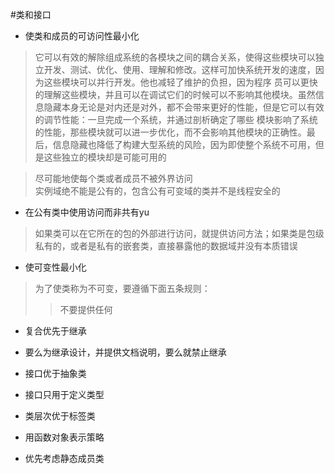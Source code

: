 #类和接口
- 使类和成员的可访问性最小化
>它可以有效的解除组成系统的各模块之间的耦合关系，使得这些模块可以独立开发、测试、优化、使用、理解和修改。这样可加快系统开发的速度，因为这些模块可以并行开发。他也减轻了维护的负担，因为程序
员可以更快的理解这些模块，并且可以在调试它们的时候可以不影响其他模块。虽然信息隐藏本身无论是对内还是对外，都不会带来更好的性能，但是它可以有效的调节性能：一旦完成一个系统，并通过剖析确定了哪些
模块影响了系统的性能，那些模块就可以进一步优化，而不会影响其他模块的正确性。最后，信息隐藏也降低了构建大型系统的风险，因为即使整个系统不可用，但是这些独立的模块却是可能可用的  

>尽可能地使每个类或者成员不被外界访问  
>实例域绝不能是公有的，包含公有可变域的类并不是线程安全的  

- 在公有类中使用访问而非共有yu
> 如果类可以在它所在的包的外部进行访问，就提供访问方法；如果类是包级私有的，或者是私有的嵌套类，直接暴露他的数据域并没有本质错误  

- 使可变性最小化
> 为了使类称为不可变，要遵循下面五条规则：
>>不要提供任何

- 复合优先于继承

- 要么为继承设计，并提供文档说明，要么就禁止继承

- 接口优于抽象类

- 接口只用于定义类型

- 类层次优于标签类

- 用函数对象表示策略

- 优先考虑静态成员类